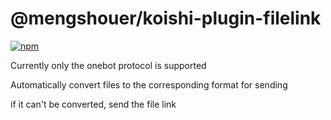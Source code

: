 # @mengshouer/koishi-plugin-filelink

[![npm](https://img.shields.io/npm/v/@mengshouer/koishi-plugin-filelink?style=flat-square)](https://www.npmjs.com/package/@mengshouer/koishi-plugin-filelink)

Currently only the onebot protocol is supported

Automatically convert files to the corresponding format for sending

if it can't be converted, send the file link
